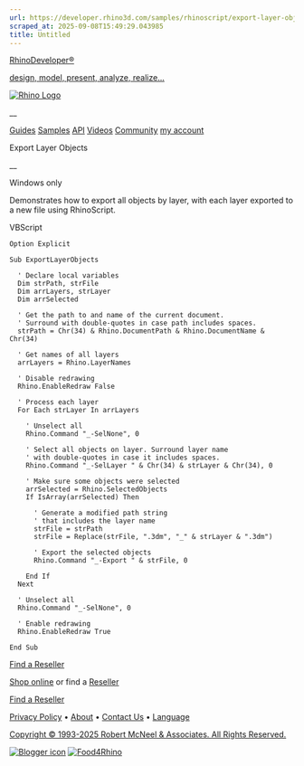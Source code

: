 ```yaml
---
url: https://developer.rhino3d.com/samples/rhinoscript/export-layer-objects/
scraped_at: 2025-09-08T15:49:29.043985
title: Untitled
---
```


[RhinoDeveloper®](/)

[design, model, present, analyze, realize...](/)

[![Rhino Logo](https://developer.rhino3d.com/images/rhinodevlogo.png)](/)

__

[Guides](https://developer.rhino3d.com/guides)
[Samples](https://developer.rhino3d.com/samples)
[API](https://developer.rhino3d.com/api)
[Videos](https://developer.rhino3d.com/videos)
[Community](https://discourse.mcneel.com/c/rhino-developer) [my account
](https://www.rhino3d.com/my-account/ "Manage your account, licenses, and
teams")

Export Layer Objects

__

Windows only

Demonstrates how to export all objects by layer, with each layer exported to a
new file using RhinoScript.

VBScript

    
    
    Option Explicit
    
    Sub ExportLayerObjects
    
      ' Declare local variables
      Dim strPath, strFile
      Dim arrLayers, strLayer
      Dim arrSelected
    
      ' Get the path to and name of the current document.
      ' Surround with double-quotes in case path includes spaces.
      strPath = Chr(34) & Rhino.DocumentPath & Rhino.DocumentName & Chr(34)
    
      ' Get names of all layers
      arrLayers = Rhino.LayerNames
    
      ' Disable redrawing
      Rhino.EnableRedraw False
    
      ' Process each layer
      For Each strLayer In arrLayers
    
        ' Unselect all   
        Rhino.Command "_-SelNone", 0
    
        ' Select all objects on layer. Surround layer name
        ' with double-quotes in case it includes spaces.
        Rhino.Command "_-SelLayer " & Chr(34) & strLayer & Chr(34), 0
    
        ' Make sure some objects were selected
        arrSelected = Rhino.SelectedObjects
        If IsArray(arrSelected) Then
    
          ' Generate a modified path string
          ' that includes the layer name
          strFile = strPath
          strFile = Replace(strFile, ".3dm", "_" & strLayer & ".3dm")
    
          ' Export the selected objects
          Rhino.Command "_-Export " & strFile, 0
    
        End If
      Next
    
      ' Unselect all
      Rhino.Command "_-SelNone", 0
    
      ' Enable redrawing
      Rhino.EnableRedraw True
    
    End Sub
    

  

[Find a Reseller](https://www.rhino3d.com/sales)

[Shop online](https://www.rhino3d.com/store) or find a
[Reseller](https://www.rhino3d.com/sales)

[Find a Reseller](https://www.rhino3d.com/sales)

[Privacy Policy](https://www.rhino3d.com/privacy) •
[About](https://www.rhino3d.com/mcneel/about) • [Contact
Us](https://www.rhino3d.com/mcneel/contact) • [
Language](https://www.rhino3d.com/language "Change to a different region or
language")

[Copyright © 1993-2025 Robert McNeel & Associates. All Rights
Reserved.](https://www.rhino3d.com/mcneel/about)

[](https://www.facebook.com/McNeelRhinoceros/)
[](https://twitter.com/bobmcneel) [](https://www.linkedin.com/groups/75313/)
[](https://www.youtube.com/user/RhinoGuide/videos) [](https://vimeo.com/rhino)
[![Blogger
icon](https://developer.rhino3d.com/images/blogger.svg)](http://blog.rhino3d.com/)
[![Food4Rhino](https://developer.rhino3d.com/images/f4r_icon_01.svg)](https://www.food4rhino.com)

